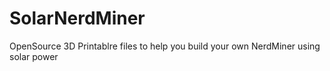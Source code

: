 # SolarNerdMiner
OpenSource 3D Printablre files to help you build your own NerdMiner using solar power
